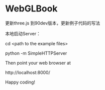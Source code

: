 WebGLBook
=========
更新three.js 到90dev版本，更新例子代码的写法


本地启动Server：

cd &lt;path to the example files&gt;

python -m SimpleHTTPServer

Then point your web browser at

http://localhost:8000/

Happy coding!
